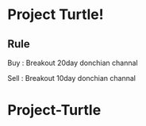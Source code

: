 # Project Turtle!
## Rule
Buy : Breakout 20day donchian channal

Sell : Breakout 10day donchian channal

# Project-Turtle
